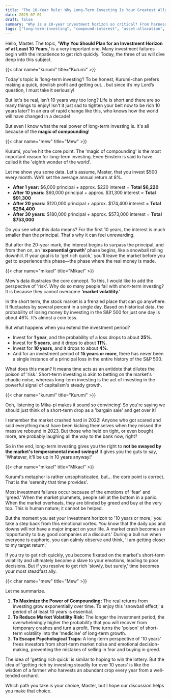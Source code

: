 ```yaml
---
title: "The 10-Year Rule: Why Long-Term Investing Is Your Greatest Ally"
date: 2025-07-01
draft: false
summary: "Why is a 10-year investment horizon so critical? From harnessing the 'magic of compounding' that Einstein praised, to using S&P 500 data to prove how time slashes market risk, and escaping the psychological traps of fear and greed. Three unique characters break down the three essential reasons for long-term investing."
tags: ["long-term-investing", "compound-interest", "asset-allocation", "volatility", "s-p-500", "value-investing"]
---
```


<p>Hello, Master. The topic, <strong>'Why You Should Plan for an Investment Horizon of at Least 10 Years,'</strong> is a very important one. Many investment failures begin with the impatience to get rich quickly. Today, the three of us will dive deep into this subject.</p>

{{< char name="kurumi" title="Kurumi" >}}
<p>Today's topic is 'long-term investing'! To be honest, Kurumi-chan prefers making a quick, devilish profit and getting out… but since it’s my Lord’s question, I must take it seriously!</p>
<p>But let's be real, isn't 10 years way too long? Life is short and there are so many things to enjoy! Isn't it just sad to tighten your belt now to be rich 10 years later? In an era of rapid change like this, who knows how the world will have changed in a decade!</p>
<p>But even I know what the real power of long-term investing is. It's all because of the <strong>magic of compounding</strong>!</p>

{{< char name="mew" title="Mew" >}}
<p>Kurumi, you've hit the core point. The 'magic of compounding' is the most important reason for long-term investing. Even Einstein is said to have called it the 'eighth wonder of the world'.</p>
<p>Let me show you some data. Let's assume, Master, that you invest $500 every month. We'll set the average annual return at 8%.</p>
<ul>
    <li><strong>After 1 year:</strong> $6,000 principal + approx. $220 interest = <strong>Total $6,220</strong></li>
    <li><strong>After 10 years:</strong> $60,000 principal + approx. $31,300 interest = <strong>Total $91,300</strong></li>
    <li><strong>After 20 years:</strong> $120,000 principal + approx. $174,400 interest = <strong>Total $294,400</strong></li>
    <li><strong>After 30 years:</strong> $180,000 principal + approx. $573,000 interest = <strong>Total $753,000</strong></li>
</ul>
<p>Do you see what this data means? For the first 10 years, the interest is much smaller than the principal. That's why it can feel unrewarding.</p>
<p>But after the 20-year mark, the interest begins to surpass the principal, and from then on, an <strong>'exponential growth'</strong> phase begins, like a snowball rolling downhill. If your goal is to 'get rich quick,' you'll leave the market before you get to experience this phase—the phase where the real money is made.</p>

{{< char name="mikael" title="Mikael" >}}
<p>Mew's data illustrates the core concept. To this, I would like to add the perspective of 'risk'. Why do so many people fail with short-term investing? It is because they cannot overcome <strong>'market volatility.'</strong></p>
<p>In the short term, the stock market is a frenzied place that can go anywhere. It fluctuates by several percent in a single day. Based on historical data, the probability of losing money by investing in the S&P 500 for just one day is about 46%. It’s almost a coin toss.</p>
<p>But what happens when you extend the investment period?</p>
<ul>
    <li>Invest for <strong>1 year</strong>, and the probability of a loss drops to about <strong>25%</strong>.</li>
    <li>Invest for <strong>5 years</strong>, and it drops to about <strong>11%</strong>.</li>
    <li>Invest for <strong>10 years</strong>, and it drops to about <strong>4%</strong>.</li>
    <li>And for an investment period of <strong>15 years or more</strong>, there has never been a single instance of a principal loss in the entire history of the S&P 500.</li>
</ul>
<p>What does this mean? It means time acts as an antidote that dilutes the poison of 'risk.' Short-term investing is akin to betting on the market's chaotic noise, whereas long-term investing is the act of investing in the powerful signal of capitalism's steady growth.</p>

{{< char name="kurumi" title="Kurumi" >}}
<p>Ooh, listening to Mika-pi makes it sound so convincing! So you're saying we should just think of a short-term drop as a 'bargain sale' and get over it!</p>
<p>I remember the market crashed hard in 2022! Anyone who got scared and sold everything must have been kicking themselves when they missed the massive rebound in 2023. But those who held on tight, or even bought more, are probably laughing all the way to the bank now, right?</p>
<p>So in the end, long-term investing gives you the right to <strong>not be swayed by the market's temperamental mood swings!</strong> It gives you the guts to say, 'Whatever, it'll be up in 10 years anyway!'</p>

{{< char name="mikael" title="Mikael" >}}
<p>Kurumi's metaphor is rather unsophisticated, but… the core point is correct. That is the 'serenity that time provides'.</p>
<p>Most investment failures occur because of the emotions of 'fear' and 'greed.' When the market plummets, people sell at the bottom in a panic. When the market overheats, they are blinded by greed and buy at the very top. This is human nature; it cannot be helped.</p>
<p>But the moment you set your investment horizon to '10 years or more,' you take a step back from this emotional vortex. You know that the daily ups and downs will not have a major impact on your life. A market crash becomes an 'opportunity to buy good companies at a discount.' During a bull run when everyone is euphoric, you can calmly observe and think, 'I am getting closer to my target return.'</p>
<p>If you try to get rich quickly, you become fixated on the market's short-term volatility and ultimately become a slave to your emotions, leading to poor decisions. But if you resolve to get rich 'slowly, but surely,' time becomes your most steadfast ally.</p>

{{< char name="mew" title="Mew" >}}
<p>Let me summarize.</p>
<ol>
    <li><strong>To Maximize the Power of Compounding:</strong> The real returns from investing grow exponentially over time. To enjoy this 'snowball effect,' a period of at least 10 years is essential.</li>
    <li><strong>To Reduce Market Volatility Risk:</strong> The longer the investment period, the overwhelmingly higher the probability that you will recover from temporary crashes and turn a profit. Time turns the 'poison' of short-term volatility into the 'medicine' of long-term growth.</li>
    <li><strong>To Escape Psychological Traps:</strong> A long-term perspective of '10 years' frees investors from short-term market noise and emotional decision-making, preventing the mistakes of selling in fear and buying in greed.</li>
</ol>
<p>The idea of 'getting rich quick' is similar to hoping to win the lottery. But the idea of 'getting rich by investing steadily for over 10 years' is like the wisdom of a farmer who harvests an abundant crop every year from a well-tended orchard.</p>
<p>Which path you take is your choice, Master, but I hope our discussion helps you make that choice.</p>
